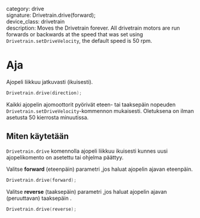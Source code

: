 category: drive  
signature: Drivetrain.drive(forward);  
device_class: drivetrain  
description: Moves the Drivetrain forever. All drivetrain motors are run forwards or backwards at the speed that was set using `Drivetrain.setDriveVelocity`, the default speed is 50 rpm.

# Aja

Ajopeli liikkuu jatkuvasti (ikuisesti).

```cpp
Drivetrain.drive(direction);
```

Kaikki ajopelin ajomoottorit pyörivät eteen- tai taaksepäin nopeuden `Drivetrain.setDriveVelocity`-kommennon mukaisesti. Oletuksena on ilman asetusta 50 kierrosta minuutissa.

## Miten käytetään

`Drivetrain.drive` komennolla ajopeli liikkuu ikuisesti kunnes uusi ajopelikomento on asetettu tai ohjelma päättyy.

Valitse **forward** (eteenpäin) parametri ,jos haluat ajopelin ajavan eteenpäin.

```cpp
Drivetrain.drive(forward);
```

Valitse **reverse** (taaksepäin) parametri ,jos haluat ajopelin ajavan (peruuttavan) taaksepäin .

```cpp
Drivetrain.drive(reverse);
```
 
<advanced>
</advanced>